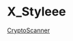 # X_Styleee

[CryptoScanner](https://docs.google.com/document/d/1IDqQjo1ZCHUSwnGhLDbCyVnUC8jF73c2y6chDRtpcfo/edit?tab=t.0)
